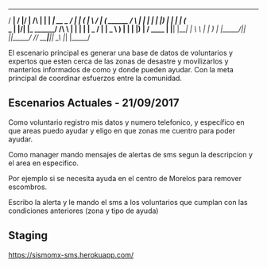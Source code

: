    _____ __  __  _____              _      ______ _____ _______ _____ 
  / ____|  \/  |/ ____|       /\   | |    |  ____|  __ \__   __/ ____|
 | (___ | \  / | (___ ______ /  \  | |    | |__  | |__) | | | | (___  
  \___ \| |\/| |\___ \______/ /\ \ | |    |  __| |  _  /  | |  \___ \ 
  ____) | |  | |____) |    / ____ \| |____| |____| | \ \  | |  ____) |
 |_____/|_|  |_|_____/    /_/    \_\______|______|_|  \_\ |_| |_____/ 


El escenario principal es generar una base de datos de voluntarios y expertos que esten cerca de las zonas de desastre y movilizarlos y manterlos informados de como y donde pueden ayudar.
Con la meta principal de coordinar esfuerzos entre la comunidad.

## Escenarios Actuales - 21/09/2017
Como voluntario registro mis datos y numero telefonico, y
específico en que areas puedo ayudar y eligo en que zonas me cuentro para poder ayudar.

Como manager mando mensajes de alertas de sms segun la descripcion y el area en especifico.

Por ejemplo si se necesita ayuda en el centro de Morelos para remover escombros.

Escribo la alerta y le mando el sms a los voluntarios que cumplan con las condiciones anteriores (zona y tipo de ayuda)



## Staging
https://sismomx-sms.herokuapp.com/